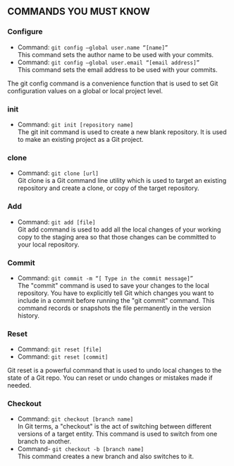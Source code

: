 ## **COMMANDS YOU MUST KNOW**
### **Configure**
* Command: `git config –global user.name “[name]”`  
This command sets the author name to be used with your commits.
* Command:
`git config –global user.email “[email address]”`  
This command sets the email address to be used with your commits.

The git config command is a convenience function that is used to set Git configuration values on a global or local project level.
### **init**
* Command: `git init [repository name]`  
The git init command is used to create a new blank repository.
It is used to make an existing project as a Git project.
### **clone**
* Command: `git clone [url]`  
Git clone is a Git command line utility which is used to target an existing repository and create a clone, or copy of the target repository.
### **Add**
* Command: `git add [file]`  
Git add command is used to add all the local changes of your working copy to the staging area so that those changes can be committed to your local repository.
### **Commit**
* Command: `git commit -m “[ Type in the commit message]”`   
The "commit" command is used to save your changes to the local repository.
You have to explicitly tell Git which changes you want to include in a commit before running the "git commit" command.
This command records or snapshots the file permanently in the version history.
### **Reset**
* Command: `git reset [file]`
* Command: `git reset [commit]`

Git reset is a powerful command that is used to undo local changes to the state of a Git repo.
You can reset or undo changes or mistakes made if needed.
### **Checkout**
* Command: `git checkout [branch name]`  
In Git terms, a "checkout" is the act of switching between different versions of a target entity.
This command is used to switch from one branch to another.
* Command- `git checkout -b [branch name]`  
This command creates a new branch and also switches to it.
